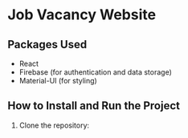 # Job Vacancy Website

## Packages Used
- React
- Firebase (for authentication and data storage)
- Material-UI (for styling)

## How to Install and Run the Project
1. Clone the repository:
